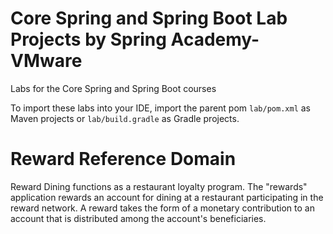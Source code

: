# Core Spring and Spring Boot Lab Projects by Spring Academy-VMware

Labs for the Core Spring and Spring Boot courses

To import these labs into your IDE, import the parent pom `lab/pom.xml` as Maven projects or `lab/build.gradle` as Gradle projects.

# Reward Reference Domain

Reward Dining functions as a restaurant loyalty program. 
The "rewards" application rewards an account for dining at a restaurant participating in the reward network. 
A reward takes the form of a monetary contribution to an account that is distributed among the account's beneficiaries.




